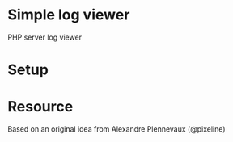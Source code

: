 # Simple log viewer

PHP server log viewer

# Setup

# Resource

Based on an original idea from Alexandre Plennevaux (@pixeline)